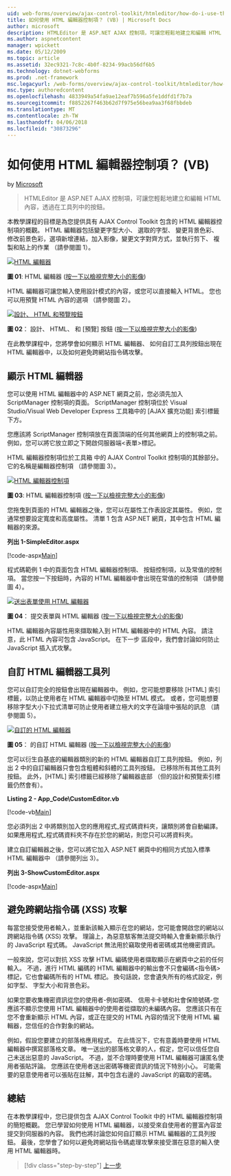 ```yaml
---
uid: web-forms/overview/ajax-control-toolkit/htmleditor/how-do-i-use-the-html-editor-control-vb
title: 如何使用 HTML 編輯器控制項？ (VB) | Microsoft Docs
author: microsoft
description: HTMLEditor 是 ASP.NET AJAX 控制項，可讓您輕鬆地建立和編輯 HTML 內容，透過在工具列中的按鈕。
ms.author: aspnetcontent
manager: wpickett
ms.date: 05/12/2009
ms.topic: article
ms.assetid: 32ec9321-7c8c-4b0f-8234-99acb56df6b5
ms.technology: dotnet-webforms
ms.prod: .net-framework
msc.legacyurl: /web-forms/overview/ajax-control-toolkit/htmleditor/how-do-i-use-the-html-editor-control-vb
msc.type: authoredcontent
ms.openlocfilehash: 4833949a54fa9ae12eaf7b596a5fe1ddfd1f7b7a
ms.sourcegitcommit: f8852267f463b62d7f975e56bea9aa3f68fbbdeb
ms.translationtype: MT
ms.contentlocale: zh-TW
ms.lasthandoff: 04/06/2018
ms.locfileid: "30873296"
---
```

<a name="how-do-i-use-the-html-editor-control-vb"></a>如何使用 HTML 編輯器控制項？ (VB)
====================
by [Microsoft](https://github.com/microsoft)

> HTMLEditor 是 ASP.NET AJAX 控制項，可讓您輕鬆地建立和編輯 HTML 內容，透過在工具列中的按鈕。


本教學課程的目標是為您提供具有 AJAX Control Toolkit 包含的 HTML 編輯器控制項的概觀。 HTML 編輯器包括變更字型大小、 選取的字型、 變更背景色彩、 修改前景色彩，選項新增連結，加入影像，變更文字對齊方式，並執行剪下、 複製和貼上的作業 （請參閱圖 1）。


[![HTML 編輯器](how-do-i-use-the-html-editor-control-vb/_static/image1.jpg)](how-do-i-use-the-html-editor-control-vb/_static/image1.png)

**圖 01**: HTML 編輯器 ([按一下以檢視完整大小的影像](how-do-i-use-the-html-editor-control-vb/_static/image2.png))


HTML 編輯器可讓您輸入使用設計模式的內容，或您可以直接輸入 HTML。 您也可以用預覽 HTML 內容的選項 （請參閱圖 2）。


[![設計、 HTML 和預覽按鈕](how-do-i-use-the-html-editor-control-vb/_static/image2.jpg)](how-do-i-use-the-html-editor-control-vb/_static/image3.png)

**圖 02**： 設計、 HTML、 和 [預覽] 按鈕 ([按一下以檢視完整大小的影像](how-do-i-use-the-html-editor-control-vb/_static/image4.png))


在此教學課程中，您將學會如何顯示 HTML 編輯器、 如何自訂工具列按鈕出現在 HTML 編輯器中，以及如何避免跨網站指令碼攻擊。

## <a name="displaying-the-html-editor"></a>顯示 HTML 編輯器

您可以使用 HTML 編輯器中的 ASP.NET 網頁之前，您必須先加入 ScriptManager 控制項的頁面。 ScriptManager 控制項位於 Visual Studio/Visual Web Developer Express 工具箱中的 [AJAX 擴充功能] 索引標籤下方。

您應該將 ScriptManager 控制項放在頁面頂端的任何其他網頁上的控制項之前。 例如，您可以將它放立即之下開啟伺服器端&lt;表單&gt;標記。

HTML 編輯器控制項位於工具箱 中的 AJAX Control Toolkit 控制項的其餘部分。 它的名稱是編輯器控制項 （請參閱圖 3）。


[![HTML 編輯器控制項](how-do-i-use-the-html-editor-control-vb/_static/image3.jpg)](how-do-i-use-the-html-editor-control-vb/_static/image5.png)

**圖 03**: HTML 編輯器控制項 ([按一下以檢視完整大小的影像](how-do-i-use-the-html-editor-control-vb/_static/image6.png))


您拖曳到頁面的 HTML 編輯器之後，您可以在屬性工作表設定其屬性。 例如，您通常想要設定寬度和高度屬性。 清單 1 包含 ASP.NET 網頁，其中包含 HTML 編輯器的來源。

**列出 1-SimpleEditor.aspx**

[!code-aspx[Main](how-do-i-use-the-html-editor-control-vb/samples/sample1.aspx)]

程式碼範例 1 中的頁面包含 HTML 編輯器控制項、 按鈕控制項，以及常值的控制項。 當您按一下按鈕時，內容的 HTML 編輯器中會出現在常值的控制項 （請參閱圖 4）。


[![送出表單使用 HTML 編輯器](how-do-i-use-the-html-editor-control-vb/_static/image4.jpg)](how-do-i-use-the-html-editor-control-vb/_static/image7.png)

**圖 04**： 提交表單與 HTML 編輯器 ([按一下以檢視完整大小的影像](how-do-i-use-the-html-editor-control-vb/_static/image8.png))


HTML 編輯器內容屬性用來擷取輸入到 HTML 編輯器中的 HTML 內容。 請注意，此 HTML 內容可包含 JavaScript。 在下一步 區段中，我們會討論如何防止 JavaScript 插入式攻擊。

## <a name="customizing-the-html-editor-toolbar"></a>自訂 HTML 編輯器工具列

您可以自訂完全的按鈕會出現在編輯器中。 例如，您可能想要移除 [HTML] 索引標籤，以防止使用者在 HTML 編輯器中切換至 HTML 模式。 或者，您可能想要移除字型大小下拉式清單可防止使用者建立極大的文字在論壇中張貼的訊息 （請參閱圖 5）。


[![自訂的 HTML 編輯器](how-do-i-use-the-html-editor-control-vb/_static/image5.jpg)](how-do-i-use-the-html-editor-control-vb/_static/image9.png)

**圖 05**： 的自訂 HTML 編輯器 ([按一下以檢視完整大小的影像](how-do-i-use-the-html-editor-control-vb/_static/image10.png))


您可以衍生自基底的編輯器類別的新的 HTML 編輯器自訂工具列按鈕。 例如，列出 2 中的自訂編輯器只會包含粗體和斜體的工具列按鈕。 已移除所有其他工具列按鈕。 此外，[HTML] 索引標籤已經移除了編輯器底部 （但的設計和預覽索引標籤仍然會有）。

**Listing 2 - App\_Code\CustomEditor.vb**

[!code-vb[Main](how-do-i-use-the-html-editor-control-vb/samples/sample2.vb)]

您必須列出 2 中將類別加入您的應用程式\_程式碼資料夾，讓類別將會自動編譯。 如果應用程式\_程式碼資料夾不存在於您的網站，則您只可以將資料夾。

建立自訂編輯器之後，您可以將它加入 ASP.NET 網頁中的相同方式加入標準 HTML 編輯器中 （請參閱列出 3）。

**列出 3-ShowCustomEditor.aspx**

[!code-aspx[Main](how-do-i-use-the-html-editor-control-vb/samples/sample3.aspx)]

## <a name="avoiding-cross-site-scripting-xss-attacks"></a>避免跨網站指令碼 (XSS) 攻擊

每當您接受使用者輸入，並重新該輸入顯示在您的網站，您可能會開啟您的網站以跨網站指令碼 (XSS) 攻擊。 理論上，為惡意駭客無法提交時輸入會重新顯示執行的 JavaScript 程式碼。 JavaScript 無法用於竊取使用者密碼或其他機密資訊。

一般來說，您可以對抗 XSS 攻擊 HTML 編碼使用者擷取顯示在網頁中之前的任何輸入。 不過，進行 HTML 編碼的 HTML 編輯器中的輸出會不只會編碼&lt;指令碼&gt;標記，它也會編碼所有的 HTML 標記。 換句話說，您會遺失所有的格式設定，例如字型、 字型大小和背景色彩。

如果您要收集機密資訊從您的使用者-例如密碼、 信用卡卡號和社會保險號碼-您應該不顯示您使用 HTML 編輯器中的使用者從擷取的未編碼內容。 您應該只有在您不會重新顯示 HTML 內容，或正在提交的 HTML 內容的情況下使用 HTML 編輯器，您信任的合作對象的網站。

例如，假設您要建立的部落格應用程式。 在此情況下，它有意義時要使用 HTML 編輯器中撰寫部落格文章。 唯一送出的部落格文章的人，假定，您可以信任您自己未送出惡意的 JavaScript。 不過，並不合理時要使用 HTML 編輯器可讓匿名使用者張貼評論。 您應該在使用者送出密碼等機密資訊的情況下特別小心。 可能需要的惡意使用者可以張貼在註解，其中包含右邊的 JavaScript 的竊取的密碼。

## <a name="summary"></a>總結

在本教學課程中，您已提供包含 AJAX Control Toolkit 中的 HTML 編輯器控制項的簡短概觀。 您已學習如何使用 HTML 編輯器，以接受來自使用者的豐富內容並提交到伺服器的內容。 我們也將討論您如何自訂顯示 HTML 編輯器的工具列按鈕。 最後，您學會了如何以避免跨網站指令碼處理攻擊來接受潛在惡意的輸入使用 HTML 編輯器時。

> [!div class="step-by-step"]
> [上一步](how-do-i-use-the-html-editor-control-cs.md)
